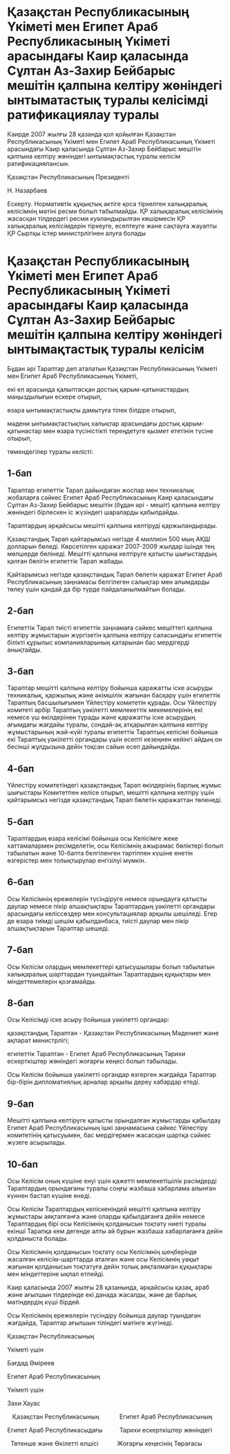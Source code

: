 # Қазақстан Республикасының Үкіметі мен Египет Араб Республикасының Үкіметі арасындағы Каир қаласында Сұлтан Аз-Захир Бейбарыс мешітін қалпына келтіру жөніндегі ынтыматастық туралы келісімді ратификациялау туралы

Каирде 2007 жылғы 28 қазанда қол қойылған Қазақстан Республикасының Үкіметі мен Египет Араб Республикасының Үкіметі арасындағы Каир қаласында Сұлтан Аз-Захир Бейбарыс мешітін қалпына келтіру жөніндегі ынтымақтастық туралы келісім ратификациялансын.

Қазақстан Республикасының Президенті

Н. Назарбаев

Ескерту. Нормативтік құқықтық актіге қоса тіркелген халықаралық келісімнің мәтіні ресми болып табылмайды. ҚР халықаралық келісімінің жасасқан тілдердегі ресми куәландырылған көшірмесін ҚР халықаралық келісімдерін тіркеуге, есептеуге және сақтауға жауапты ҚР Сыртқы істер министрлігінен алуға болады

# Қазақстан Республикасының Үкіметі мен Египет Араб Республикасының Үкіметі арасындағы Каир қаласында Сұлтан Аз-Захир Бейбарыс мешітін қалпына келтіру жөніндегі ынтымақтастық туралы келісім

Бұдан әрі Тараптар деп аталатын Қазақстан Республикасының Үкіметі мен Египет Араб Республикасының Үкіметі,

екі ел арасында қалыптасқан достық қарым-қатынастардың маңыздылығын ескере отырып,

өзара ынтымақтастықты дамытуға тілек білдіре отырып,

мәдени ынтымақтастықтың халықтар арасындағы достық қарым-қатынастар мен өзара түсіністікті тереңдетуге қызмет ететінін түсіне отырып,

төмендегілер туралы келісті:

## 1-бап

Тараптар египеттік Тарап дайындаған жоспар мен техникалық жобаларға сәйкес Египет Араб Республикасының Каир қаласындағы Сұлтан Аз-Захир Бейбарыс мешітін (бұдан әрі - мешіт) қалпына келтіру жөніндегі бірлескен іс жүзіндегі шараларды қабылдайды.

Тараптардың әрқайсысы мешітті қалпына келтіруді қаржыландырады.

Қазақстандық Тарап қайтарымсыз негізде 4 миллион 500 мың АҚШ долларын бөледі. Көрсетілген қаражат 2007-2009 жылдар ішінде тең мөлшерде бөлінеді. Мешітті қалпына келтіруге қатысты шығыстардың қалған бөлігін египеттік Тарап жабады.

Қайтарымсыз негізде қазақстандық Тарап бөлетін қаражат Египет Араб Республикасының заңнамасы белгілеген салықтар мен алымдарды төлеу үшін қандай да бір түрде пайдаланылмайтын болады.

## 2-бап

Египеттік Тарап тиісті египеттік заңнамаға сәйкес мешіттегі қалпына келтіру жұмыстарын жүргізетін қалпына келтіру саласындағы египеттік білікті құрылыс компанияларының қатарынан бас мердігерді анықтайды.

## 3-бап

Тараптар мешітті қалпына келтіру бойынша қаражатты іске асыруды техникалық, қаржылық және әкімшілік жағынан басқару үшін египеттік Тараптың басшылығымен Үйлестіру комитетін құрады. Осы Үйлестіру комитеті әрбір Тараптың уәкілетті мемлекеттік мекемелерінің екі немесе үш өкілдерінен тұрады және қаражатты іске асырудың ағымдағы жағдайы туралы, сондай-ақ атқарылған қалпына келтіру жұмыстарының жай-күйі туралы египеттік Тараптың келісімі бойынша екі Тараптың уәкілетті органдары үшін есепті кезеңнен кейінгі айдың он бесінші жұлдызына дейін тоқсан сайын есеп дайындайды.

## 4-бап

Үйлестіру комитетіндегі қазақстандық Тарап өкілдерінің барлық жұмыс шығыстары Комитетпен келісе отырып, мешітті қалпына келтіру үшін қайтарымсыз негізде қазақстандық Тарап бөлетін қаражаттан төленеді.

## 5-бап

Тараптардың өзара келісімі бойынша осы Келісімге жеке хаттамалармен ресімделетін, осы Келісімнің ажырамас бөліктері болып табылатын және 10-бапта белгіленген тәртіппен күшіне енетін өзгерістер мен толықтырулар енгізілуі мүмкін.

## 6-бап

Осы Келісімнің ережелерін түсіндіруге немесе орындауға қатысты даулар немесе пікір алшақтықтары Тараптардың уәкілетті органдары арасындағы келіссөздер мен консультациялар арқылы шешіледі. Егер де өзара тиімді шешім қабылданбаса, тиісті даулар мен пікір алшақтықтарын Тараптар шешеді.

## 7-бап

Осы Келісім олардың мемлекеттері қатысушылары болып табылатын халықаралық шарттардан туындайтын Тараптардың құқықтары мен міндеттемелерін қозғамайды.

## 8-бап

Осы Келісімді іске асыру бойынша уәкілетті органдар:

қазақстандық Тараптан - Қазақстан Республикасының Мәдениет және ақпарат министрлігі;

египеттік Тараптан - Египет Араб Республикасының Тарихи ескерткіштер жөніндегі жоғарғы кеңесі болып табылады.

Осы Келісім бойынша уәкілетті органдар өзгерген жағдайда Тараптар бір-бірін дипломатиялық арналар арқылы дереу хабардар етеді.

## 9-бап

Мешітті қалпына келтіруге қатысты орындалған жұмыстарды қабылдау Египет Араб Республикасының ішкі заңнамасына сәйкес Үйлестіру комитетінің қатысуымен, бас мердігермен жасасқан шартқа сәйкес жүзеге асырылады.

## 10-бап

Осы Келісім оның күшіне енуі үшін қажетті мемлекетішілік рәсімдерді Тараптардың орындағаны туралы соңғы жазбаша хабарлама алынған күннен бастап күшіне енеді.

Осы Келісім Тараптардың келіскеніндей мешітті қалпына келтіру жұмыстары аяқталғанға және оларды қабылдағанға дейін немесе Тараптардың бірі осы Келісімнің қолданысын тоқтату ниеті туралы екінші Тарапқа кем дегенде алты ай бұрын жазбаша хабарлағанға дейін қолданыста болады.

Осы Келісімнің қолданысын тоқтату осы Келісімнің шеңберінде жасалған келісім-шарттарда аталған және осы Келісімнің уақыт жағынан қолданысын тоқтатуға дейін толық аяқталмаған құқықтары мен міндеттеріне ықпал етпейді.

Каир қаласында 2007 жылғы 28 қазанында, әрқайсысы қазақ, араб және ағылшын тілдерінде екі данада жасалды, және де барлық мәтіндердің күші бірдей.

Осы Келісімнің ережелерін түсіндіру бойынша даулар туындаған жағдайда, Тараптар ағылшын тіліндегі мәтінге жүгінеді.

Қазақстан Республикасының

Үкіметі үшін

Бағдад Әміреев

Египет Араб Республикасының

Үкіметі үшін

Захи Хауас

   Қазақстан Республикасының            Египет Араб Республикасының

Египет Араб Республикасыдағы          Тарихи ескерткіштер жөніндегі

  Төтенше және Өкілетті елшісі           Жоғарғы кеңесінің Төрағасы

